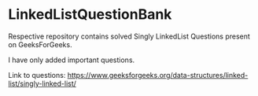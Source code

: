 # LinkedListQuestionBank

Respective repository contains solved Singly LinkedList Questions present on GeeksForGeeks.  

I have only added important questions. 

Link to questions:
https://www.geeksforgeeks.org/data-structures/linked-list/singly-linked-list/
